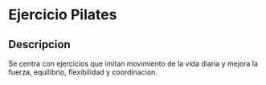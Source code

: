 # Ejercicio Pilates 

## Descripcion
Se centra con ejercicios que imitan movimiento de la vida diaria y mejora la fuerza, equilibrio, flexibilidad y coordinacion.

